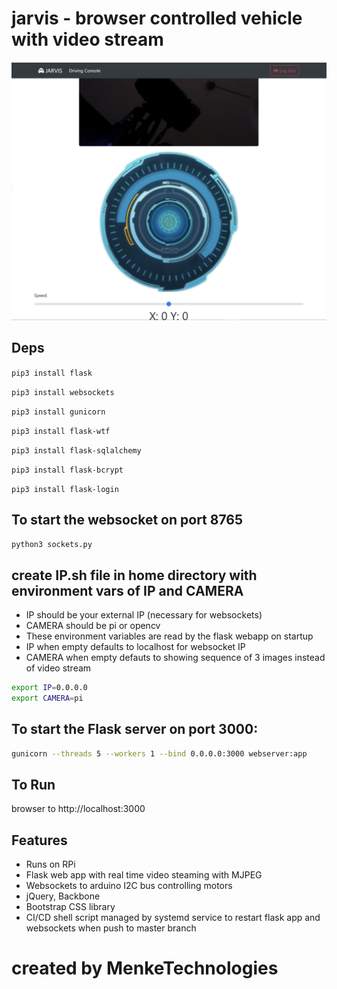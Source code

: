 # jarvis - browser controlled vehicle with video stream

![jarvis](jarvis.png)

## Deps
```pip3 install flask```

```pip3 install websockets```

```pip3 install gunicorn```

```pip3 install flask-wtf```

```pip3 install flask-sqlalchemy```

```pip3 install flask-bcrypt```

```pip3 install flask-login```


## To start the websocket on port 8765

```sh
python3 sockets.py
```

## create IP.sh file in home directory with environment vars of IP and CAMERA
- IP should be your external IP (necessary for websockets)
- CAMERA should be pi or opencv
- These environment variables are read by the flask webapp on startup
- IP when empty defaults to localhost for websocket IP
- CAMERA when empty defauts to showing sequence of 3 images instead of video stream

```sh
export IP=0.0.0.0
export CAMERA=pi

```

## To start the Flask server on port 3000:

```sh
gunicorn --threads 5 --workers 1 --bind 0.0.0.0:3000 webserver:app
```

## To Run

browser to http://localhost:3000

## Features

- Runs on RPi
- Flask web app with real time video steaming with MJPEG
- Websockets to arduino I2C bus controlling motors
- jQuery, Backbone
- Bootstrap CSS library
- CI/CD shell script managed by systemd service to restart flask app and websockets when push to master branch

# created by MenkeTechnologies
